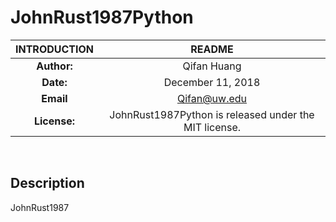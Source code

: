 # JohnRust1987Python

| INTRODUCTION  | README |
| :-----: | :------: |
| **Author:** | Qifan Huang |
| **Date:** | December 11, 2018 |
| **Email** | Qifan@uw.edu |
| **License:**| JohnRust1987Python is released under the MIT license.|

&nbsp;
## Description
JohnRust1987
